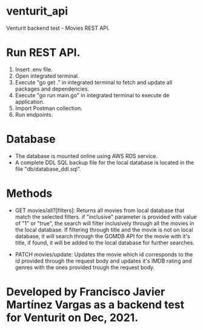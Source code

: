 # venturit_api
 Venturit backend test - Movies REST API.


# Run REST API.
1. Insert .env file.
2. Open integrated terminal.
3. Execute "go get ." in integrated terminal to fetch and update all packages and dependencies.
4. Execute "go run main.go" in integrated terminal to execute de application.
5. Import Postman collection.
6. Run endpoints.


# Database
- The database is mounted online using AWS RDS service.
- A complete DDL SQL backup file for the local database is located in the file "db/database_ddl.sql".

# Methods

- GET movies/all?[filters]: Returns all movies from local database that match the selected filters. if "inclusive" parameter is provided with value of "1" or "true", the search will filter inclusively through all the movies in the local database. If filtering through title and the movie is not on local database, it will search through the GOMDB API for the movie with it's title, if found, it will be added to the local database for further searches.

- PATCH movies/update: Updates the movie which id corresponds to the id provided through the request body and updates it's IMDB rating and genres with the ones provided trough the request body.

# Developed by Francisco Javier Martínez Vargas as a backend test for Venturit on Dec, 2021.
